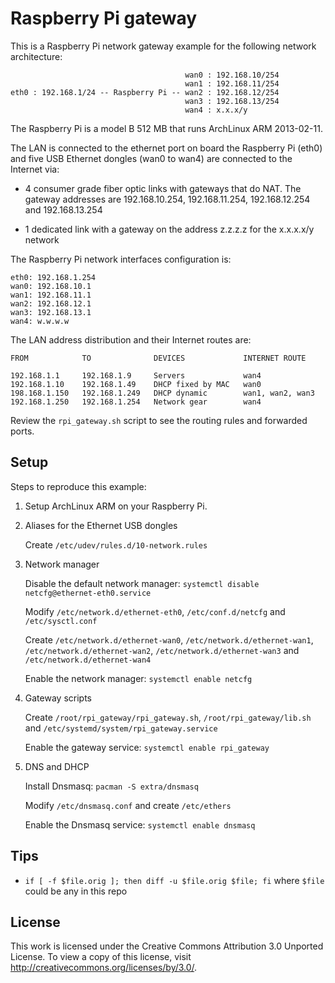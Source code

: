 Raspberry Pi gateway
====================

This is a Raspberry Pi network gateway example for the following
network architecture:


                                           wan0 : 192.168.10/254
                                           wan1 : 192.168.11/254
    eth0 : 192.168.1/24 -- Raspberry Pi -- wan2 : 192.168.12/254
                                           wan3 : 192.168.13/254
                                           wan4 : x.x.x/y

The Raspberry Pi is a model B 512 MB that runs ArchLinux ARM
2013-02-11.

The LAN is connected to the ethernet port on board the Raspberry Pi
(eth0) and five USB Ethernet dongles (wan0 to wan4) are connected to
the Internet via:

- 4 consumer grade fiber optic links with gateways that do NAT. The
  gateway addresses are 192.168.10.254, 192.168.11.254, 192.168.12.254
  and 192.168.13.254

- 1 dedicated link with a gateway on the address z.z.z.z for the
  x.x.x.x/y network

The Raspberry Pi network interfaces configuration is:

    eth0: 192.168.1.254
    wan0: 192.168.10.1
    wan1: 192.168.11.1
    wan2: 192.168.12.1
    wan3: 192.168.13.1
    wan4: w.w.w.w

The LAN address distribution and their Internet routes are:

    FROM            TO              DEVICES             INTERNET ROUTE
    
    192.168.1.1     192.168.1.9     Servers             wan4
    192.168.1.10    192.168.1.49    DHCP fixed by MAC   wan0
    198.168.1.150   192.168.1.249   DHCP dynamic        wan1, wan2, wan3
    192.168.1.250   192.168.1.254   Network gear        wan4

Review the `rpi_gateway.sh` script to see the routing rules and
forwarded ports.

Setup
-----

Steps to reproduce this example:

1.  Setup ArchLinux ARM on your Raspberry Pi.

2.  Aliases for the Ethernet USB dongles

    Create `/etc/udev/rules.d/10-network.rules`

3.  Network manager

    Disable the default network manager: `systemctl disable
    netcfg@ethernet-eth0.service`

    Modify `/etc/network.d/ethernet-eth0`, `/etc/conf.d/netcfg` and
    `/etc/sysctl.conf`

    Create `/etc/network.d/ethernet-wan0`,
    `/etc/network.d/ethernet-wan1`, `/etc/network.d/ethernet-wan2`,
    `/etc/network.d/ethernet-wan3` and `/etc/network.d/ethernet-wan4`

    Enable the network manager: `systemctl enable netcfg`

4.  Gateway scripts

    Create `/root/rpi_gateway/rpi_gateway.sh`,
    `/root/rpi_gateway/lib.sh` and
    `/etc/systemd/system/rpi_gateway.service`

    Enable the gateway service: `systemctl enable rpi_gateway`

5.  DNS and DHCP

    Install Dnsmasq: `pacman -S extra/dnsmasq`

    Modify `/etc/dnsmasq.conf` and create `/etc/ethers`

    Enable the Dnsmasq service: `systemctl enable dnsmasq`

Tips
----

- `if [ -f $file.orig ]; then diff -u $file.orig $file; fi` where
  `$file` could be any in this repo

License
-------

This work is licensed under the Creative Commons Attribution 3.0
Unported License. To view a copy of this license, visit
http://creativecommons.org/licenses/by/3.0/.
